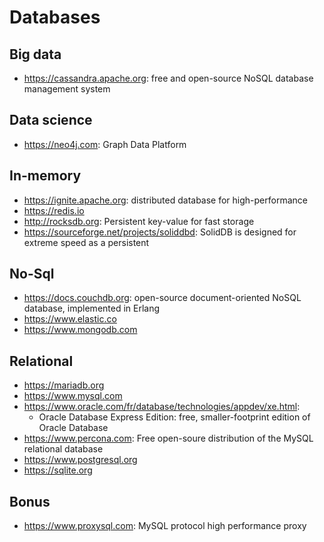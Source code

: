 # Databases

## Big data
- https://cassandra.apache.org: free and open-source NoSQL database management system

## Data science
- https://neo4j.com: Graph Data Platform

## In-memory
- https://ignite.apache.org: distributed database for high-performance
- https://redis.io
- http://rocksdb.org: Persistent key-value for fast storage
- https://sourceforge.net/projects/soliddbd: SolidDB is designed for extreme speed as a persistent

## No-Sql
- https://docs.couchdb.org: open-source document-oriented NoSQL database, implemented in Erlang
- https://www.elastic.co
- https://www.mongodb.com

## Relational
- https://mariadb.org
- https://www.mysql.com
- https://www.oracle.com/fr/database/technologies/appdev/xe.html:
  + Oracle Database Express Edition: free, smaller-footprint edition of Oracle Database 
- https://www.percona.com: Free open-soure distribution of the MySQL relational database
- https://www.postgresql.org
- https://sqlite.org

## Bonus  
- https://www.proxysql.com: MySQL protocol high performance proxy
